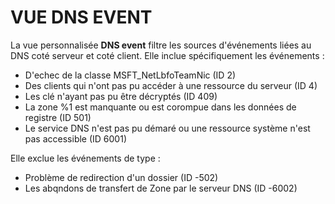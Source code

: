 # VUE DNS EVENT

La vue personnalisée __DNS event__ filtre les sources d'événements liées au DNS coté serveur et coté client. Elle inclue spécifiquement les événements :
- D'echec de la classe MSFT_NetLbfoTeamNic (ID 2)
- Des clients qui n'ont pas pu accéder à une ressource du serveur (ID 4)
- Les clé n'ayant pas pu être décryptés (ID 409)
- La zone %1 est manquante ou est corompue dans les données de registre (ID 501)
- Le service DNS n'est pas pu démaré ou une ressource système n'est pas accessible (ID 6001)

Elle exclue les événements de type :

- Problème de redirection d'un dossier (ID -502)
- Les abqndons de transfert de Zone par le serveur DNS (ID -6002)

